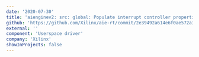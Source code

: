 ```yaml
---
date: '2020-07-30'
title: 'aienginev2: src: global: Populate interrupt controller properties for AIE'
github: 'https://github.com/Xilinx/aie-rt/commit/2e39492a614e6f0ae572a3aac420585bb453eef0'
external: ''
component: 'Userspace driver'
company: 'Xilinx'
showInProjects: false
---
```

